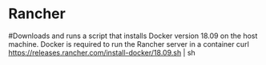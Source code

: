 # Rancher

#Downloads and runs a script that installs Docker version 18.09 on the host machine. Docker is required to run the Rancher server in a container
curl https://releases.rancher.com/install-docker/18.09.sh | sh
